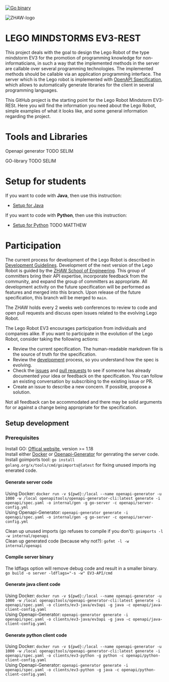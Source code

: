 [![Go binary](https://github.com/EV3-OpenAPI/EV3-API/actions/workflows/build.yaml/badge.svg)](https://github.com/PA-arslasel-machitic/EV3-API/actions/workflows/build.yaml)

![ZHAW-logo](https://upload.wikimedia.org/wikipedia/commons/thumb/e/e6/ZHAW_Logo.svg/206px-ZHAW_Logo.svg.png)


# LEGO MINDSTORMS EV3-REST

This project deals with the goal to design the Lego Robot of the type mindstorm EV3 for the promotion of programming knowledge for non-informaticians, in such a way that the implemented methods in the server are callable over several programming technologies. The implemented methods should be callable via an application programming interface.
The server which is the Lego robot is implemented with [OpenAPI Specification](https://www.openapis.org/), which allows to automatically generate libraries for the client in several programming languages.

This GitHub project is the starting point for the Lego Robot Mindstorm EV3-RESt. Here you will find the information you need about the Lego Robot, simple examples of what it looks like, and some general information regarding the project.

# Tools and Libraries

Openapi generator TODO SELIM

GO-library TODO SELIM

# Setup for students
If you want to code with **Java**, then use this instruction:

* [Setup for Java](./SetupJava.md)

If you want to code with **Python**, then use this instruction:

* [Setup for Python](./SetupJava.md) TODO MATTHEW

# Participation

The current process for development of the Lego Robot is described in [Development Guidelines](https://github.com/PA-arslasel-machitic/EV3-API/blob/master/DEVELOPMENT.md). Development of the next version of the Lego Robot is guided by the [ZHAW School of Engineering](https://www.zhaw.ch/en/engineering/). This group of committers bring their API expertise, incorporate feedback from the community, and expand the group of committers as appropriate. All development activity on the future specification will be performed as features and merged into this branch. Upon release of the future specification, this branch will be merged to <code>main</code>.

The ZHAW holds every 2 weeks web conferences to review to code and open pull requests and discuss open issues related to the evolving Lego Robot. 

The Lego Robot EV3 encourages participation from individuals and companies alike. If you want to participate in the evolution of the Lego Robot, consider taking the following actions:

* Review the current specification. The human-readable markdown file is the source of truth for the specification.
* Review the [development](https://github.com/EV3-OpenAPI/EV3-API/blob/master/DEVELOPMENT.md) process, so you understand how the spec is evolving.
* Check the [issues](https://github.com/EV3-OpenAPI/EV3-API/issues) and [pull requests](https://github.com/EV3-OpenAPI/EV3-API/pulls) to see if someone has already documented your idea or feedback on the specification. You can follow an existing conversation by subscribing to the existing issue or PR.
* Create an issue to describe a new concern. If possible, propose a solution.

Not all feedback can be accommodated and there may be solid arguments for or against a change being appropriate for the specification.


## Setup development

### Prerequisites

Install GO: [Offical website](https://go.dev/dl/), version >= 1.18  
Install either [Docker](https://docs.docker.com/engine/install/) or [Openapi-Generator](https://openapi-generator.tech/docs/installation) for genrating the server code.  
Install goimports tool: `go install golang.org/x/tools/cmd/goimports@latest` for fixing unused imports ing enerated code.

#### Generate server code

Using Docker: `docker run -v ${pwd}:/local --name openapi-generator -u 1000 -w /local openapitools/openapi-generator-cli:latest generate -i openapi/spec.yaml -o internal/gen -g go-server -c openapi/server-config.yml`  
Using Openapi-Generator: `openapi-generator generate -i openapi/spec.yaml -o internal/gen -g go-server -c openapi/server-config.yml`

Clean up unused imports (go refuses to compile if you don't): `goimports -l -w internal/openapi`  
Clean up generated code (because why not?): `gofmt -l -w internal/openapi`

#### Compile server binary

The ldflags option will remove debug code and result in a smaller binary.  
`go build -o server -ldflags="-s -w" EV3-API/cmd`


#### Generate java client code

Using Docker: `docker run -v ${pwd}:/local --name openapi-generator -u 1000 -w /local openapitools/openapi-generator-cli:latest generate -i openapi/spec.yaml -o clients/ev3-java/ev3api -g java -c openapi/java-client-config.yaml`  
Using Openapi-Generator: `openapi-generator generate -i openapi/spec.yaml -o clients/ev3-java/ev3api -g java -c openapi/java-client-config.yaml`


#### Generate python client code

Using Docker: `docker run -v ${pwd}:/local --name openapi-generator -u 1000 -w /local openapitools/openapi-generator-cli:latest generate -i openapi/spec.yaml -o clients/ev3-python -g python -c openapi/python-client-config.yaml`  
Using Openapi-Generator: `openapi-generator generate -i openapi/spec.yaml -o clients/ev3-python -g java -c openapi/python-client-config.yaml`
